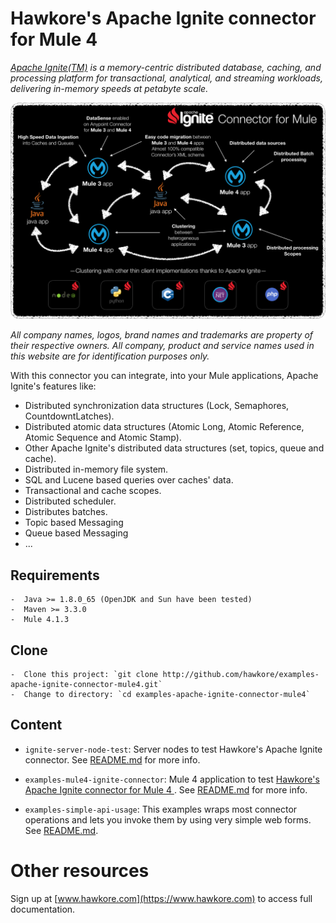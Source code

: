 # Hawkore's Apache Ignite connector for Mule 4

_[Apache Ignite(TM)](https://ignite.apache.org) is a memory-centric distributed database, caching, and processing platform for
transactional, analytical, and streaming workloads, delivering in-memory speeds at petabyte scale._

![connector](assets/connector.png)

*All company names, logos, brand names and trademarks are property of their respective owners. All company, product and service names used in this website are for identification purposes only.*

With this connector you can integrate, into your Mule applications, Apache Ignite's features like:

- Distributed synchronization data structures (Lock, Semaphores, CountdowntLatches).
- Distributed atomic data structures (Atomic Long, Atomic Reference, Atomic Sequence and Atomic Stamp).
- Other Apache Ignite's distributed data structures (set, topics, queue and cache).
- Distributed in-memory file system.
- SQL and Lucene based queries over caches' data.
- Transactional and cache scopes.
- Distributed scheduler.
- Distributes batches.
- Topic based Messaging
- Queue based Messaging
- ...

## Requirements

	-  Java >= 1.8.0_65 (OpenJDK and Sun have been tested)
	-  Maven >= 3.3.0
	-  Mule 4.1.3

## Clone

	-  Clone this project: `git clone http://github.com/hawkore/examples-apache-ignite-connector-mule4.git`
	-  Change to directory: `cd examples-apache-ignite-connector-mule4`


## Content

* `ignite-server-node-test`: Server nodes to test Hawkore's Apache Ignite connector. See [README.md](ignite-server-node-test/README.md) for more info.

* `examples-mule4-ignite-connector`: Mule 4 application to test [Hawkore's Apache Ignite connector for Mule 4
](https://docs.hawkore.com/private/apache-ignite-connector-mule4/). See [README.md](examples-mule4-ignite-connector/README.md) for more info.

* `examples-simple-api-usage`: This examples wraps most connector operations and lets you invoke them by
using very simple web forms. See [README.md](examples-simple-api-usage/README.md).

# Other resources

Sign up at [www.hawkore.com](https://www.hawkore.com) to access full documentation.
